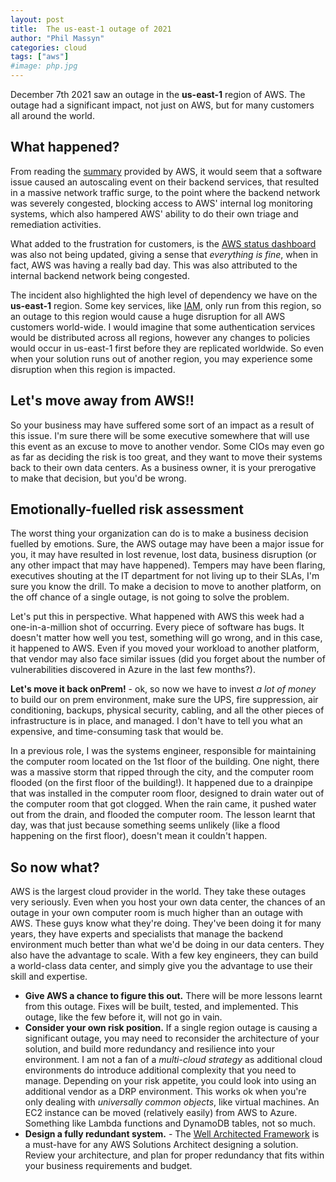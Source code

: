 ```yaml
---
layout: post
title:  The us-east-1 outage of 2021
author: "Phil Massyn"
categories: cloud
tags: ["aws"]
#image: php.jpg
---
```


December 7th 2021 saw an outage in the **us-east-1** region of AWS.  The outage had a significant impact, not just on AWS, but for many customers all around the world.

## What happened?

From reading the [summary](https://aws.amazon.com/message/12721/) provided by AWS, it would seem that a software issue caused an autoscaling event on their backend services, that resulted in a massive network traffic surge, to the point where the backend network was severely congested, blocking access to AWS' internal log monitoring systems, which also hampered AWS' ability to do their own triage and remediation activities.

What added to the frustration for customers, is the [AWS status dashboard](https://status.aws.amazon.com/) was also not being updated, giving a sense that _everything is fine_, when in fact, AWS was having a really bad day.  This was also attributed to the internal backend network being congested.

The incident also highlighted the high level of dependency we have on the **us-east-1** region.  Some key services, like [IAM](https://aws.amazon.com/iam/), only run from this region, so an outage to this region would cause a huge disruption for all AWS customers world-wide.  I would imagine that some authentication services would be distributed across all regions, however any changes to policies would occur in us-east-1 first before they are replicated worldwide.  So even when your solution runs out of another region, you may experience some disruption when this region is impacted.

## Let's move away from AWS!!

So your business may have suffered some sort of an impact as a result of this issue.  I'm sure there will be some executive somewhere that will use this event as an excuse to move to another vendor.  Some CIOs may even go as far as deciding the risk is too great, and they want to move their systems back to their own data centers.  As a business owner, it is your prerogative  to make that decision, but you'd be wrong.

## Emotionally-fuelled risk assessment

The worst thing your organization can do is to make a business decision fuelled by emotions.  Sure, the AWS outage may have been a major issue for you, it may have resulted in lost revenue, lost data, business disruption (or any other impact that may have happened).  Tempers may have been flaring, executives shouting at the IT department for not living up to their SLAs, I'm sure you know the drill.  To make a decision to move to another platform, on the off chance of a single outage, is not going to solve the problem.

Let's put this in perspective.  What happened with AWS this week had a one-in-a-million shot of occurring.  Every piece of software has bugs.  It doesn't matter how well you test, something will go wrong, and in this case, it happened to AWS.  Even if you moved your workload to another platform, that vendor may also face similar issues (did you forget about the number of vulnerabilities discovered in Azure in the last few months?).

**Let's move it back onPrem!** - ok, so now we have to invest _a lot of money_ to build our on prem environment, make sure the UPS, fire suppression, air conditioning, backups, physical security, cabling, and all the other pieces of infrastructure is in place, and managed.  I don't have to tell you what an expensive, and time-consuming task that would be.

In a previous role, I was the systems engineer, responsible for maintaining the computer room located on the 1st floor of the building.  One night, there was a massive storm that ripped through the city, and the computer room flooded (on the first floor of the building!).  It happened due to a drainpipe that was installed in the computer room floor, designed to drain water out of the computer room that got clogged.  When the rain came, it pushed water out from the drain, and flooded the computer room.  The lesson learnt that day, was that just because something seems unlikely (like a flood happening on the first floor), doesn't mean it couldn't happen.

## So now what?

AWS is the largest cloud provider in the world.  They take these outages very seriously.  Even when you host your own data center, the chances of an outage in your own computer room is much higher than an outage with AWS.  These guys know what they're doing.  They've been doing it for many years, they have experts and specialists that manage the backend environment much better than what we'd be doing in our data centers.  They also have the advantage to scale.  With a few key engineers, they can build a world-class data center, and simply give you the advantage to use their skill and expertise.

* **Give AWS a chance to figure this out.**  There will be more lessons learnt from this outage.  Fixes will be built, tested, and implemented.  This outage, like the few before it, will not go in vain.
* **Consider your own risk position.**  If a single region outage is causing a significant outage, you may need to reconsider the architecture of your solution, and build more redundancy and resilience into your environment.  I am not a fan of a _multi-cloud strategy_ as additional cloud environments do introduce additional complexity that you need to manage.  Depending on your risk appetite, you could look into using an additional vendor as a DRP environment.  This works ok when you're only dealing with _universally common objects_, like virtual machines.  An EC2 instance can be moved (relatively easily) from AWS to Azure.  Something like Lambda functions and DynamoDB tables, not so much.
* **Design a fully redundant system.** - The [Well Architected Framework](https://aws.amazon.com/architecture/well-architected/) is a must-have for any AWS Solutions Architect designing a solution.  Review your architecture, and plan for proper redundancy that fits within your business requirements and budget.




